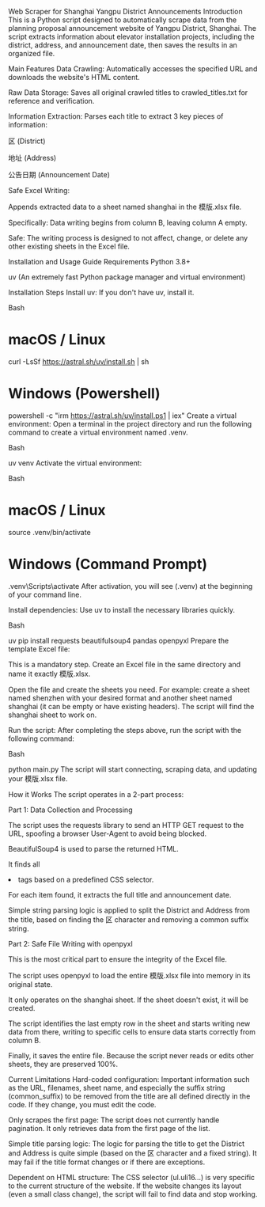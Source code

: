 Web Scraper for Shanghai Yangpu District Announcements
Introduction
This is a Python script designed to automatically scrape data from the planning proposal announcement website of Yangpu District, Shanghai. The script extracts information about elevator installation projects, including the district, address, and announcement date, then saves the results in an organized file.

Main Features
Data Crawling: Automatically accesses the specified URL and downloads the website's HTML content.

Raw Data Storage: Saves all original crawled titles to crawled_titles.txt for reference and verification.

Information Extraction: Parses each title to extract 3 key pieces of information:

区 (District)

地址 (Address)

公告日期 (Announcement Date)

Safe Excel Writing:

Appends extracted data to a sheet named shanghai in the 模版.xlsx file.

Specifically: Data writing begins from column B, leaving column A empty.

Safe: The writing process is designed to not affect, change, or delete any other existing sheets in the Excel file.

Installation and Usage Guide
Requirements
Python 3.8+

uv (An extremely fast Python package manager and virtual environment)

Installation Steps
Install uv: If you don't have uv, install it.

Bash

# macOS / Linux
curl -LsSf https://astral.sh/uv/install.sh | sh

# Windows (Powershell)
powershell -c "irm https://astral.sh/uv/install.ps1 | iex"
Create a virtual environment: Open a terminal in the project directory and run the following command to create a virtual environment named .venv.

Bash

uv venv
Activate the virtual environment:

Bash

# macOS / Linux
source .venv/bin/activate

# Windows (Command Prompt)
.venv\Scripts\activate
After activation, you will see (.venv) at the beginning of your command line.

Install dependencies: Use uv to install the necessary libraries quickly.

Bash

uv pip install requests beautifulsoup4 pandas openpyxl
Prepare the template Excel file:

This is a mandatory step. Create an Excel file in the same directory and name it exactly 模版.xlsx.

Open the file and create the sheets you need. For example: create a sheet named shenzhen with your desired format and another sheet named shanghai (it can be empty or have existing headers). The script will find the shanghai sheet to work on.

Run the script: After completing the steps above, run the script with the following command:

Bash

python main.py
The script will start connecting, scraping data, and updating your 模版.xlsx file.

How it Works
The script operates in a 2-part process:

Part 1: Data Collection and Processing

The script uses the requests library to send an HTTP GET request to the URL, spoofing a browser User-Agent to avoid being blocked.

BeautifulSoup4 is used to parse the returned HTML.

It finds all <li> tags based on a predefined CSS selector.

For each item found, it extracts the full title and announcement date.

Simple string parsing logic is applied to split the District and Address from the title, based on finding the 区 character and removing a common suffix string.

Part 2: Safe File Writing with openpyxl

This is the most critical part to ensure the integrity of the Excel file.

The script uses openpyxl to load the entire 模版.xlsx file into memory in its original state.

It only operates on the shanghai sheet. If the sheet doesn't exist, it will be created.

The script identifies the last empty row in the sheet and starts writing new data from there, writing to specific cells to ensure data starts correctly from column B.

Finally, it saves the entire file. Because the script never reads or edits other sheets, they are preserved 100%.

Current Limitations
Hard-coded configuration: Important information such as the URL, filenames, sheet name, and especially the suffix string (common_suffix) to be removed from the title are all defined directly in the code. If they change, you must edit the code.

Only scrapes the first page: The script does not currently handle pagination. It only retrieves data from the first page of the list.

Simple title parsing logic: The logic for parsing the title to get the District and Address is quite simple (based on the 区 character and a fixed string). It may fail if the title format changes or if there are exceptions.

Dependent on HTML structure: The CSS selector (ul.uli16...) is very specific to the current structure of the website. If the website changes its layout (even a small class change), the script will fail to find data and stop working.
